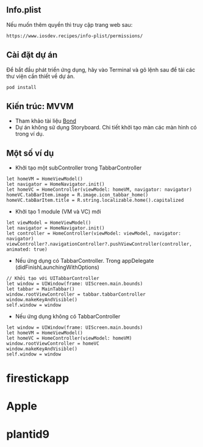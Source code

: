 
## Info.plist
Nếu muốn thêm quyền thì truy cập trang web sau:


```bash
https://www.iosdev.recipes/info-plist/permissions/
```
## Cài đặt dự án

Để bắt đầu phát triển ứng dụng, hãy vào Terminal và gõ lệnh sau để tải các thư viện cần thiết về dự án.

```bash
pod install
```


## Kiến trúc: MVVM

- Tham khảo tài liệu [Bond](https://github.com/DeclarativeHub/Bond)
- Dự án không sử dụng Storyboard. Chi tiết khởi tạo màn các màn hình có trong ví dụ.


## Một số ví dụ

- Khởi tạo một subController trong TabbarController
```
let homeVM = HomeViewModel()
let navigator = HomeNavigator.init()
let homeVC = HomeController(viewModel: homeVM, navigator: navigator)
homeVC.tabBarItem.image = R.image.icon_tabbar_home()
homeVC.tabBarItem.title = R.string.localizable.home().capitalized
```
- Khởi tạo 1 module (VM và VC) mới
```
let viewModel = HomeViewModel()
let navigator = HomeNavigator.init()
let controller = HomeController(viewModel: viewModel, navigator: navigator)
viewController?.navigationController?.pushViewController(controller, animated: true)
```
- Nếu ứng dụng có TabbarController. Trong appDelegate (didFinishLaunchingWithOptions)
```
// Khởi tạo với UITabbarController
let window = UIWindow(frame: UIScreen.main.bounds)
let tabbar = MainTabbar()
window.rootViewController = tabbar.tabbarController
window.makeKeyAndVisible()
self.window = window

```
- Nếu ứng dụng không có TabbarController
```
let window = UIWindow(frame: UIScreen.main.bounds)
let homeVM = HomeViewModel()
let homeVC = HomeController(viewModel: homeVM)
window.rootViewController = homeVC
window.makeKeyAndVisible()
self.window = window
```
# firestickapp
# Apple
# plantid9
